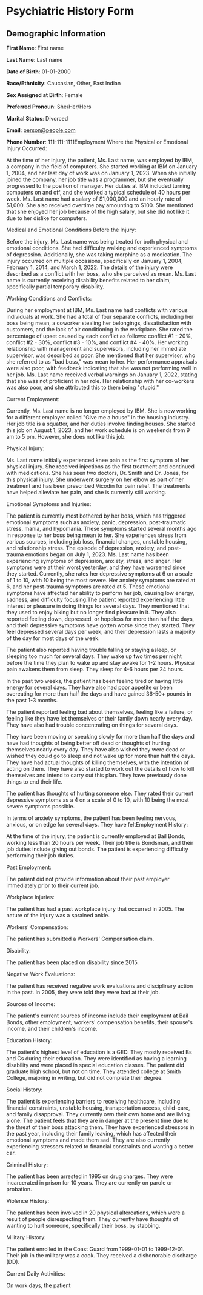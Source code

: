 # Psychiatric History Form

## Demographic Information

**First Name**: First name

**Last Name**: Last name

**Date of Birth**: 01-01-2000

**Race/Ethnicity**: Caucasian, Other, East Indian

**Sex Assigned at Birth**: Female

**Preferred Pronoun**: She/Her/Hers

**Marital Status**: Divorced

**Email**: person@people.com

**Phone Number**: 111-111-1111Employment Where the Physical or Emotional Injury Occurred:

At the time of her injury, the patient, Ms. Last name, was employed by IBM, a company in the field of computers. She started working at IBM on January 1, 2004, and her last day of work was on January 1, 2023. When she initially joined the company, her job title was a programmer, but she eventually progressed to the position of manager. Her duties at IBM included turning computers on and off, and she worked a typical schedule of 40 hours per week. Ms. Last name had a salary of $1,000,000 and an hourly rate of $1,000. She also received overtime pay amounting to $100. She mentioned that she enjoyed her job because of the high salary, but she did not like it due to her dislike for computers.

Medical and Emotional Conditions Before the Injury:

Before the injury, Ms. Last name was being treated for both physical and emotional conditions. She had difficulty walking and experienced symptoms of depression. Additionally, she was taking morphine as a medication. The injury occurred on multiple occasions, specifically on January 1, 2004, February 1, 2014, and March 1, 2022. The details of the injury were described as a conflict with her boss, who she perceived as mean. Ms. Last name is currently receiving disability benefits related to her claim, specifically partial temporary disability.

Working Conditions and Conflicts:

During her employment at IBM, Ms. Last name had conflicts with various individuals at work. She had a total of four separate conflicts, including her boss being mean, a coworker stealing her belongings, dissatisfaction with customers, and the lack of air conditioning in the workplace. She rated the percentage of upset caused by each conflict as follows: conflict #1 - 20%, conflict #2 - 30%, conflict #3 - 10%, and conflict #4 - 40%. Her working relationship with management and supervisors, including her immediate supervisor, was described as poor. She mentioned that her supervisor, who she referred to as "bad boss," was mean to her. Her performance appraisals were also poor, with feedback indicating that she was not performing well in her job. Ms. Last name received verbal warnings on January 1, 2022, stating that she was not proficient in her role. Her relationship with her co-workers was also poor, and she attributed this to them being "stupid."

Current Employment:

Currently, Ms. Last name is no longer employed by IBM. She is now working for a different employer called "Give me a house" in the housing industry. Her job title is a squatter, and her duties involve finding houses. She started this job on August 1, 2023, and her work schedule is on weekends from 9 am to 5 pm. However, she does not like this job.

Physical Injury:

Ms. Last name initially experienced knee pain as the first symptom of her physical injury. She received injections as the first treatment and continued with medications. She has seen two doctors, Dr. Smith and Dr. Jones, for this physical injury. She underwent surgery on her elbow as part of her treatment and has been prescribed Vicodin for pain relief. The treatments have helped alleviate her pain, and she is currently still working.

Emotional Symptoms and Injuries:

The patient is currently most bothered by her boss, which has triggered emotional symptoms such as anxiety, panic, depression, post-traumatic stress, mania, and hypomania. These symptoms started several months ago in response to her boss being mean to her. She experiences stress from various sources, including job loss, financial changes, unstable housing, and relationship stress. The episode of depression, anxiety, and post-trauma emotions began on July 1, 2023. Ms. Last name has been experiencing symptoms of depression, anxiety, stress, and anger. Her symptoms were at their worst yesterday, and they have worsened since they started. Currently, she rates her depressive symptoms at 6 on a scale of 1 to 10, with 10 being the most severe. Her anxiety symptoms are rated at 6, and her post-trauma symptoms are rated at 5. These emotional symptoms have affected her ability to perform her job, causing low energy, sadness, and difficulty focusing.The patient reported experiencing little interest or pleasure in doing things for several days. They mentioned that they used to enjoy biking but no longer find pleasure in it. They also reported feeling down, depressed, or hopeless for more than half the days, and their depressive symptoms have gotten worse since they started. They feel depressed several days per week, and their depression lasts a majority of the day for most days of the week.

The patient also reported having trouble falling or staying asleep, or sleeping too much for several days. They wake up two times per night before the time they plan to wake up and stay awake for 1-2 hours. Physical pain awakens them from sleep. They sleep for 4-6 hours per 24 hours.

In the past two weeks, the patient has been feeling tired or having little energy for several days. They have also had poor appetite or been overeating for more than half the days and have gained 36-50+ pounds in the past 1-3 months.

The patient reported feeling bad about themselves, feeling like a failure, or feeling like they have let themselves or their family down nearly every day. They have also had trouble concentrating on things for several days.

They have been moving or speaking slowly for more than half the days and have had thoughts of being better off dead or thoughts of hurting themselves nearly every day. They have also wished they were dead or wished they could go to sleep and not wake up for more than half the days. They have had actual thoughts of killing themselves, with the intention of acting on them. They have also started to work out the details of how to kill themselves and intend to carry out this plan. They have previously done things to end their life.

The patient has thoughts of hurting someone else. They rated their current depressive symptoms as a 4 on a scale of 0 to 10, with 10 being the most severe symptoms possible.

In terms of anxiety symptoms, the patient has been feeling nervous, anxious, or on edge for several days. They have feltEmployment History:

At the time of the injury, the patient is currently employed at Bail Bonds, working less than 20 hours per week. Their job title is Bondsman, and their job duties include giving out bonds. The patient is experiencing difficulty performing their job duties.

Past Employment:

The patient did not provide information about their past employer immediately prior to their current job.

Workplace Injuries:

The patient has had a past workplace injury that occurred in 2005. The nature of the injury was a sprained ankle.

Workers' Compensation:

The patient has submitted a Workers' Compensation claim.

Disability:

The patient has been placed on disability since 2015.

Negative Work Evaluations:

The patient has received negative work evaluations and disciplinary action in the past. In 2005, they were told they were bad at their job.

Sources of Income:

The patient's current sources of income include their employment at Bail Bonds, other employment, workers' compensation benefits, their spouse's income, and their children's income.

Education History:

The patient's highest level of education is a GED. They mostly received Bs and Cs during their education. They were identified as having a learning disability and were placed in special education classes. The patient did graduate high school, but not on time. They attended college at Smith College, majoring in writing, but did not complete their degree.

Social History:

The patient is experiencing barriers to receiving healthcare, including financial constraints, unstable housing, transportation access, child-care, and family disapproval. They currently own their own home and are living alone. The patient feels that they are in danger at the present time due to the threat of their boss attacking them. They have experienced stressors in the past year, including their family leaving, which has affected their emotional symptoms and made them sad. They are also currently experiencing stressors related to financial constraints and wanting a better car.

Criminal History:

The patient has been arrested in 1995 on drug charges. They were incarcerated in prison for 10 years. They are currently on parole or probation.

Violence History:

The patient has been involved in 20 physical altercations, which were a result of people disrespecting them. They currently have thoughts of wanting to hurt someone, specifically their boss, by stabbing.

Military History:

The patient enrolled in the Coast Guard from 1999-01-01 to 1999-12-01. Their job in the military was a cook. They received a dishonorable discharge (DD).

Current Daily Activities:

On work days, the patient